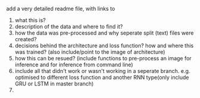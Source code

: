 add a very detailed readme file, with links to
1. what this is?
2. description of the data and where to find it?
3. how the data was pre-processed and why seperate split (text) files were created?
3. decisions behind the architecture and loss function? how and where this was trained? (also include/point to the image of architecture)
4. how this can be resued? (include functions to pre-process an image for inference and for inference from command line)
5. include all that didn't work or wasn't working in a seperate branch. e.g. optimised to different loss function and another RNN type(only include GRU or LSTM in master branch)
6. 
